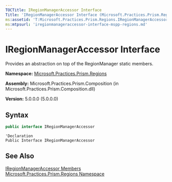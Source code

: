 ```yaml
---
TOCTitle: IRegionManagerAccessor Interface
Title: 'IRegionManagerAccessor Interface (Microsoft.Practices.Prism.Regions)'
ms:assetid: 'T:Microsoft.Practices.Prism.Regions.IRegionManagerAccessor'
ms:mtpsurl: 'iregionmanageraccessor-interface-mspp-regions.md'
---
```

# IRegionManagerAccessor Interface

Provides an abstraction on top of the RegionManager static members.

**Namespace:** [Microsoft.Practices.Prism.Regions](/patterns-practices/reference/mspp-regions-namespace)

**Assembly:** Microsoft.Practices.Prism.Composition (in Microsoft.Practices.Prism.Composition.dll)

**Version:** 5.0.0.0 (5.0.0.0)

## Syntax
```C#
public interface IRegionManagerAccessor
```

```VB
'Declaration
Public Interface IRegionManagerAccessor
```

## See Also

[IRegionManagerAccessor Members](/patterns-practices/reference/iregionmanageraccessor-members-mspp-regions)<br/>
[Microsoft.Practices.Prism.Regions Namespace](/patterns-practices/reference/mspp-regions-namespace)<br/>